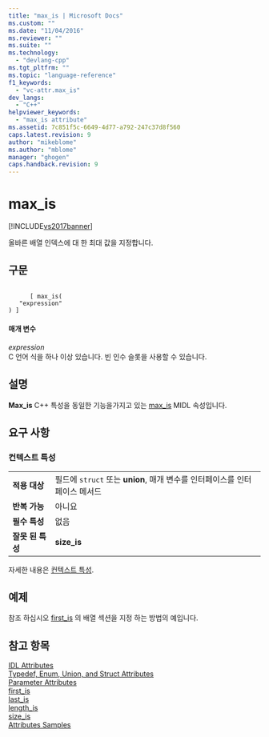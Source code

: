 ```yaml
---
title: "max_is | Microsoft Docs"
ms.custom: ""
ms.date: "11/04/2016"
ms.reviewer: ""
ms.suite: ""
ms.technology: 
  - "devlang-cpp"
ms.tgt_pltfrm: ""
ms.topic: "language-reference"
f1_keywords: 
  - "vc-attr.max_is"
dev_langs: 
  - "C++"
helpviewer_keywords: 
  - "max_is attribute"
ms.assetid: 7c851f5c-6649-4d77-a792-247c37d8f560
caps.latest.revision: 9
author: "mikeblome"
ms.author: "mblome"
manager: "ghogen"
caps.handback.revision: 9
---
```

# max_is
[!INCLUDE[vs2017banner](../assembler/inline/includes/vs2017banner.md)]

올바른 배열 인덱스에 대 한 최대 값을 지정합니다.  
  
## 구문  
  
```  
  
      [ max_is(  
   "expression"  
) ]  
```  
  
#### 매개 변수  
 *expression*  
 C 언어 식을 하나 이상 있습니다.  빈 인수 슬롯을 사용할 수 있습니다.  
  
## 설명  
 **Max\_is** C\+\+ 특성을 동일한 기능을가지고 있는  [max\_is](http://msdn.microsoft.com/library/windows/desktop/aa367074) MIDL 속성입니다.  
  
## 요구 사항  
  
### 컨텍스트 특성  
  
|||  
|-|-|  
|**적용 대상**|필드에 `struct` 또는  **union**, 매개 변수를 인터페이스를 인터페이스 메서드|  
|**반복 가능**|아니요|  
|**필수 특성**|없음|  
|**잘못 된 특성**|**size\_is**|  
  
 자세한 내용은  [컨텍스트 특성](../windows/attribute-contexts.md).  
  
## 예제  
 참조 하십시오  [first\_is](../windows/first-is.md) 의 배열 섹션을 지정 하는 방법의 예입니다.  
  
## 참고 항목  
 [IDL Attributes](../windows/idl-attributes.md)   
 [Typedef, Enum, Union, and Struct Attributes](../windows/typedef-enum-union-and-struct-attributes.md)   
 [Parameter Attributes](../windows/parameter-attributes.md)   
 [first\_is](../windows/first-is.md)   
 [last\_is](../windows/last-is.md)   
 [length\_is](../windows/length-is.md)   
 [size\_is](../windows/size-is.md)   
 [Attributes Samples](http://msdn.microsoft.com/ko-kr/558ebdb2-082f-44dc-b442-d8d33bf7bdb8)